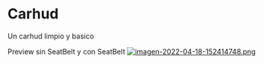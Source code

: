 # Carhud
Un carhud limpio y basico 

Preview sin SeatBelt y con SeatBelt
[![imagen-2022-04-18-152414748.png](https://i.postimg.cc/wjsvM4dH/imagen-2022-04-18-152414748.png)](https://postimg.cc/ZW4ZDcRD)
